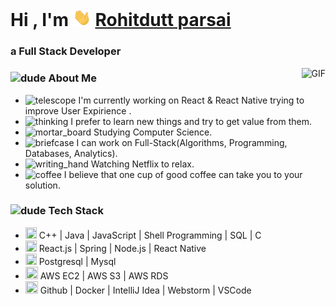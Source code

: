 <div>
  <h1>Hi , I'm <img src="https://github.com/ankitwarbhe/ankitwarbhe/raw/master/Hi.gif" width="29px" style="max-width:100%;">  
    <a href="https://rohitdutt.github.io/rohitdutt/">Rohitdutt parsai</a>
  </h1>
  <h3>a Full Stack Developer</h3>
  <a target="_blank" rel="noopener noreferrer" href="https://raw.githubusercontent.com/devSouvik/devSouvik/master/gif3.gif">
	 <img align="right" alt="GIF" 					src="https://raw.githubusercontent.com/devSouvik/devSouvik/master/	gif3.gif" width="" style="max-width:100%;">
 </a>
 <div>
	 <h3>
	    <img alt="dude" src="https://media.giphy.com/media/UQDSBzfyiBKvgFcSTw/giphy.gif" width=25 height=25/>
	      About Me
	 </h3>
   <ul>
	    <li>
	      <img alt="telescope" height="20" width="20" src="https://github.githubassets.com/images/icons/emoji/unicode/1f52d.png">
		    I'm currently working on React & React Native trying to improve User Expirience .
	    </li>
	    <li>
	      <img alt="thinking" height="18" width="18" src="https://github.githubassets.com/images/icons/emoji/unicode/1f914.png">
		     I prefer to learn new things and try to get value from them.
	    </li>
	    <li>
	      <img alt="mortar_board" height="20" width="20" src="https://github.githubassets.com/images/icons/emoji/unicode/1f393.png">
		    Studying Computer Science.
	    </li>
	    <li>
	      <img alt="briefcase" height="18" width="18" src="https://github.githubassets.com/images/icons/emoji/unicode/1f4bc.png">
		    I can work on Full-Stack(Algorithms, Programming, Databases, Analytics).
	    </li>
	    <li>
	      <img  alt="writing_hand" height="20" width="20" src="https://github.githubassets.com/images/icons/emoji/unicode/270d.png">
		    Watching Netflix to relax.
	    </li>
	    <li>
	      <img alt="coffee" height="20" width="20" src="https://github.githubassets.com/images/icons/emoji/unicode/2615.png">
		    I believe that one cup of good coffee can take you to your solution.
	    </li>
	  </ul>
  </div>
  <div>
	 <h3>
		 <img alt="dude" 	src="https://github.githubassets.com/images/icons/emoji/unicode/1f6e0.png" width=20 height=20/>
	   Tech Stack
	 </h3>	 
	 <ul>
		 <li>
			 <img src="https://emojipedia-us.s3.dualstack.us-west-1.amazonaws.com/thumbs/120/apple/271/laptop_1f4bb.png" width=18 height=18/>  
       C++ | Java | JavaScript | Shell Programming | SQL | C
	   </li>
	   <li>
			 <img src="https://emojipedia-us.s3.dualstack.us-west-1.amazonaws.com/thumbs/120/apple/271/globe-with-meridians_1f310.png" width=18 height=18/> 
       React.js | Spring | Node.js | React Native
	   </li>
	   <li>
			 <img src="https://github.githubassets.com/images/icons/emoji/unicode/1f6e2.png" width=18 height=18/> Postgresql | Mysql 
	   </li>
	   <li>
			 <img src="https://emojipedia-us.s3.dualstack.us-west-1.amazonaws.com/thumbs/120/apple/271/cloud_2601-fe0f.png" width=20 height=20/> 
        AWS EC2 | AWS S3 | AWS RDS
	   </li>
	   <li>
			 <img src="https://github.githubassets.com/images/icons/emoji/unicode/1f527.png" width=20 height=20/> Github | Docker | IntelliJ Idea | Webstorm | VSCode
	   </li>
	 </ul>
 </div>
<div>

